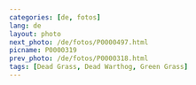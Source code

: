 ```yaml
---
categories: [de, fotos]
lang: de
layout: photo
next_photo: /de/fotos/P0000497.html
picname: P0000319
prev_photo: /de/fotos/P0000318.html
tags: [Dead Grass, Dead Warthog, Green Grass]
---
```

